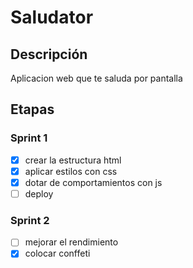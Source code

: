 # Saludator

## Descripción
Aplicacion web que te saluda por pantalla

## Etapas

### Sprint 1
- [x] crear la estructura html
- [x] aplicar estilos con css
- [x] dotar de comportamientos con js
- [ ] deploy

### Sprint 2
- [ ] mejorar el rendimiento
- [x] colocar conffeti